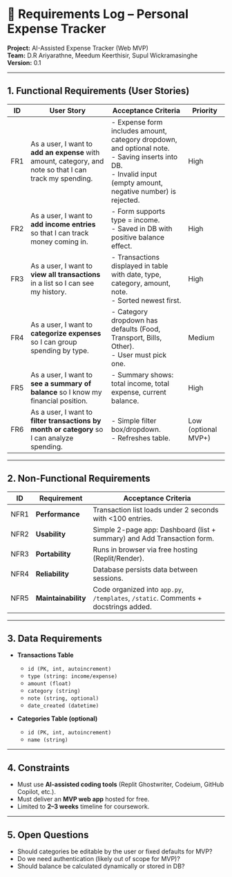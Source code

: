 # 📒 Requirements Log – Personal Expense Tracker

**Project:** AI-Assisted Expense Tracker (Web MVP)  
**Team:** D.R Ariyarathne, Meedum Keerthisir, Supul Wickramasinghe  
**Version:** 0.1  

---

## 1. Functional Requirements (User Stories)

| ID | User Story | Acceptance Criteria | Priority |
|----|------------|---------------------|----------|
| FR1 | As a user, I want to **add an expense** with amount, category, and note so that I can track my spending. | - Expense form includes amount, category dropdown, and optional note. <br> - Saving inserts into DB. <br> - Invalid input (empty amount, negative number) is rejected. | High |
| FR2 | As a user, I want to **add income entries** so that I can track money coming in. | - Form supports type = income. <br> - Saved in DB with positive balance effect. | High |
| FR3 | As a user, I want to **view all transactions** in a list so I can see my history. | - Transactions displayed in table with date, type, category, amount, note. <br> - Sorted newest first. | High |
| FR4 | As a user, I want to **categorize expenses** so I can group spending by type. | - Category dropdown has defaults (Food, Transport, Bills, Other). <br> - User must pick one. | Medium |
| FR5 | As a user, I want to **see a summary of balance** so I know my financial position. | - Summary shows: total income, total expense, current balance. | High |
| FR6 | As a user, I want to **filter transactions by month or category** so I can analyze spending. | - Simple filter box/dropdown. <br> - Refreshes table. | Low (optional MVP+) |

---

## 2. Non-Functional Requirements

| ID | Requirement | Acceptance Criteria |
|----|-------------|---------------------|
| NFR1 | **Performance** | Transaction list loads under 2 seconds with <100 entries. |
| NFR2 | **Usability** | Simple 2-page app: Dashboard (list + summary) and Add Transaction form. |
| NFR3 | **Portability** | Runs in browser via free hosting (Replit/Render). |
| NFR4 | **Reliability** | Database persists data between sessions. |
| NFR5 | **Maintainability** | Code organized into `app.py`, `/templates`, `/static`. Comments + docstrings added. |

---

## 3. Data Requirements

- **Transactions Table**  
  - `id (PK, int, autoincrement)`  
  - `type (string: income/expense)`  
  - `amount (float)`  
  - `category (string)`  
  - `note (string, optional)`  
  - `date_created (datetime)`  

- **Categories Table (optional)**  
  - `id (PK, int, autoincrement)`  
  - `name (string)`  

---

## 4. Constraints

- Must use **AI-assisted coding tools** (Replit Ghostwriter, Codeium, GitHub Copilot, etc.).  
- Must deliver an **MVP web app** hosted for free.  
- Limited to **2–3 weeks** timeline for coursework.  

---

## 5. Open Questions

- Should categories be editable by the user or fixed defaults for MVP?  
- Do we need authentication (likely out of scope for MVP)?  
- Should balance be calculated dynamically or stored in DB?  

